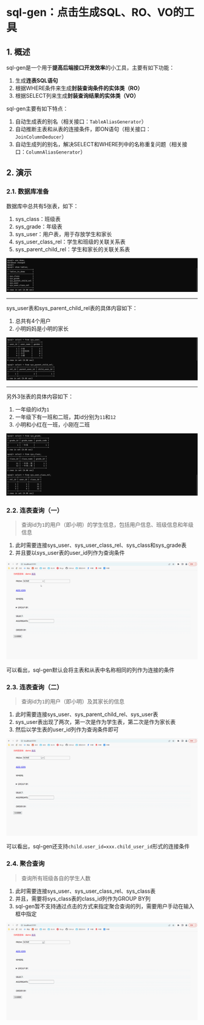 # sql-gen：点击生成SQL、RO、VO的工具

## 1. 概述

sql-gen是一个用于**提高后端接口开发效率**的小工具，主要有如下功能：
1. 生成**连表SQL语句**
2. 根据WHERE条件来生成**封装查询条件的实体类（RO）**
3. 根据SELECT列来生成**封装查询结果的实体类（VO）**

sql-gen主要有如下特点：
1. 自动生成表的别名（相关接口：`TableAliasGenerator`）
2. 自动推断主表和从表的连接条件，即ON语句（相关接口：`JoinColumnDeducer`）
3. 自动生成列的别名，解决SELECT和WHERE列中的名称重复问题（相关接口：`ColumnAliasGenerator`）

## 2. 演示

### 2.1. 数据库准备

数据库中总共有5张表，如下：
1. sys_class：班级表
2. sys_grade：年级表
3. sys_user：用户表，用于存放学生和家长
4. sys_user_class_rel：学生和班级的关联关系表
5. sys_parent_child_rel：学生和家长的关联关系表

![](./img/tables.png)

<hr />

sys_user表和sys_parent_child_rel表的具体内容如下：
1. 总共有4个用户
2. 小明妈妈是小明的家长

![](./img/table1.png)

<hr />

另外3张表的具体内容如下：
1. 一年级的id为`1`
2. 一年级下有一班和二班，其id分别为`11`和`12`
3. 小明和小红在一班，小刚在二班

![](./img/table2.png)

### 2.2. 连表查询（一）

> 查询id为`1`的用户（即小明）的学生信息，包括用户信息、班级信息和年级信息

1. 此时需要连接sys_user、sys_user_class_rel、sys_class和sys_grade表
2. 并且要以sys_user表的user_id列作为查询条件

![](./img/join1.gif)

可以看出，sql-gen默认会将主表和从表中名称相同的列作为连接的条件

### 2.3. 连表查询（二）

> 查询id为`1`的用户（即小明）及其家长的信息

1. 此时需要连接sys_user、sys_parent_child_rel、sys_user表
2. sys_user表出现了两次，第一次是作为学生表，第二次是作为家长表
3. 然后以学生表的user_id列作为查询条件即可

![](./img/join2.gif)

可以看出，sql-gen还支持`child.user_id=xxx.child_user_id`形式的连接条件

### 2.4. 聚合查询

> 查询所有班级各自的学生人数

1. 此时需要连接sys_user、sys_user_class_rel、sys_class表
2. 并且，需要将sys_class表的class_id列作为GROUP BY列
3. sql-gen暂不支持通过点击的方式来指定聚合查询的列，需要用户手动在输入框中指定

![](./img/groupby.gif)